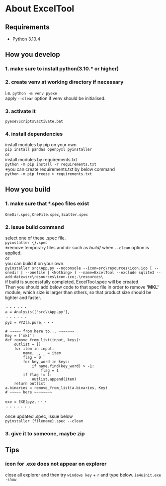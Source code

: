 # About ExcelTool

## Requirements

- Python 3.10.4

## How you develop

### 1. make sure to install python(3.10.* or higher)

### 2. create venv at working directory if necessary

i.e. `python -m venv pyexe`  
apply `--clear` option if venv should be initialised.  

### 3. activate it

`pyexe\Scripts\activate.bat`  

### 4. install dependencies

install modules by pip on your own  
`pip install pandas openpyxl pyinstaller`  
or  
install modules by requirements.txt  
`python -m pip install -r requirements.txt`  
※you can create requirements.txt by below command  
`python -m pip freeze > requirements.txt`  

## How you build

### 1. make sure that \*.spec files exist

`OneDir.spec`, `OneFile.spec`, `Scatter.spec`  

### 2. issue build command

select one of these .spec file.  
`pyinstaller {}.spec`  
※remove temporary files and dir such as *build/* when `--clean` option is applied.  
or  
you can build it on your own.  
`pyinstaller src\App.py --noconsole --icon=src\resources\icon.ico [ --onedir | --onefile | <Nothing> ] --name=ExcelTool --exclude sqlite3 --add-date=src\resources\icon.ico;.\resources\`  
if build is successfully completed, ExcelTool.spec will be created.  
Then you should add below code to that spec file in order to remove **'MKL'** module, which size is larger than others, so that product size should be lighter and faster.  

```spec
・・・・・・
a = Analysis(['src\\App.py'],
・・・・・・
pyz = PYZ(a.pure,・・・

# ~~~~~ from here to... ~~~~~~~
Key = ['mkl']
def remove_from_list(input, keys):
    outlist = []
    for item in input:
        name, _, _ = item
        flag = 0
        for key_word in keys:
            if name.find(key_word) > -1:
                flag = 1
        if flag != 1:
            outlist.append(item)
    return outlist
a.binaries = remove_from_list(a.binaries, Key)
# ~~~~~ here ~~~~~~~~

exe = EXE(pyz,・・・
・・・・・・・
```

once updated .spec, issue below  
`pyinstaller {filename}.spec --clean`  

### 3. give it to someone, maybe zip

## Tips

### icon for .exe does not appear on explorer

close all explorer and then try `windows key` + `r` and type below.
`ie4uinit.exe -show`

